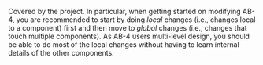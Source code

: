 <div id="multilevelDesign_what">

Covered by the project. In particular, when getting started on modifying AB-4, you are recommended to start by doing _local_ changes (i.e., changes local to a component) first and then move to _global_ changes (i.e., changes that touch multiple components). As AB-4 users multi-level design, you should be able to do most of the local changes without having to learn internal details of the other components.

</div>
